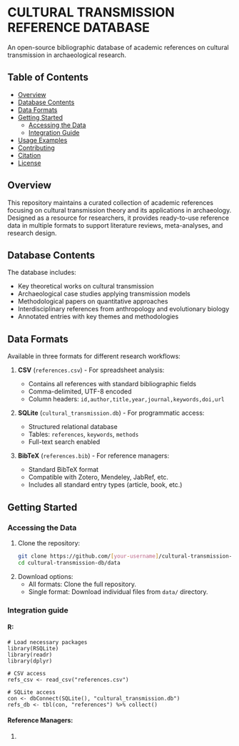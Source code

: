 # CULTURAL TRANSMISSION REFERENCE DATABASE

An open-source bibliographic database of academic references on cultural transmission in archaeological research.

## Table of Contents
- [Overview](#overview)
- [Database Contents](#database-contents)
- [Data Formats](#data-formats)
- [Getting Started](#getting-started)
  - [Accessing the Data](#accessing-the-data)
  - [Integration Guide](#integration-guide)
- [Usage Examples](#usage-examples)
- [Contributing](#contributing)
- [Citation](#citation)
- [License](#license)

## Overview

This repository maintains a curated collection of academic references focusing on cultural transmission theory and its applications in archaeology. Designed as a resource for researchers, it provides ready-to-use reference data in multiple formats to support literature reviews, meta-analyses, and research design.

## Database Contents

The database includes:
- Key theoretical works on cultural transmission
- Archaeological case studies applying transmission models
- Methodological papers on quantitative approaches
- Interdisciplinary references from anthropology and evolutionary biology
- Annotated entries with key themes and methodologies

## Data Formats

Available in three formats for different research workflows:

1. **CSV** (`references.csv`) - For spreadsheet analysis:
   - Contains all references with standard bibliographic fields
   - Comma-delimited, UTF-8 encoded
   - Column headers: `id,author,title,year,journal,keywords,doi,url`

2. **SQLite** (`cultural_transmission.db`) - For programmatic access:
   - Structured relational database
   - Tables: `references`, `keywords`, `methods`
   - Full-text search enabled

3. **BibTeX** (`references.bib`) - For reference managers:
   - Standard BibTeX format
   - Compatible with Zotero, Mendeley, JabRef, etc.
   - Includes all standard entry types (article, book, etc.)

## Getting Started

### Accessing the Data

1. Clone the repository:
   ```bash
   git clone https://github.com/[your-username]/cultural-transmission-db.git
   cd cultural-transmission-db/data

2. Download options:
   - All formats: Clone the full repository.
   - Single format: Download individual files from `data/` directory.

### Integration guide
#### R:
```
# Load necessary packages
library(RSQLite)
library(readr)
library(dplyr)

# CSV access
refs_csv <- read_csv("references.csv")

# SQLite access
con <- dbConnect(SQLite(), "cultural_transmission.db")
refs_db <- tbl(con, "references") %>% collect()
```

#### Reference Managers:
1. 



   
